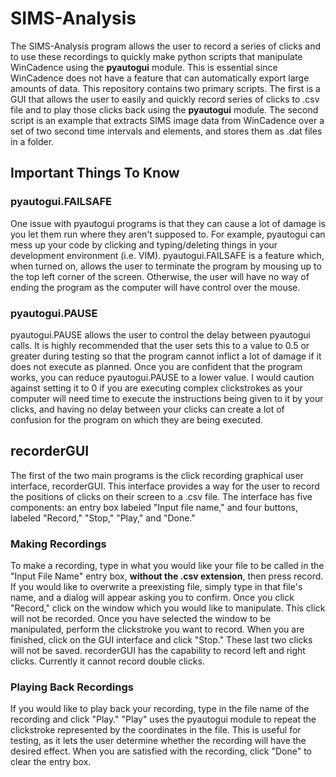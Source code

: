 # SIMS-Analysis
The SIMS-Analysis program allows the user to record a series of clicks and to use these recordings to quickly make python scripts that manipulate WinCadence using the **pyautogui** module. This is essential since WinCadence does not have a feature that can automatically export large amounts of data. 
This repository contains two primary scripts. The first is a GUI that allows the user to easily and quickly record series of clicks to .csv file and to play those clicks back using the **pyautogui** module. The second script is an example that extracts SIMS image data from WinCadence over a set of two second time intervals and elements, and stores them as .dat files in a folder.
## Important Things To Know
### pyautogui.FAILSAFE
One issue with pyautogui programs is that they can cause a lot of damage is you let them run where they aren't supposed to. For example, pyautogui can mess up your code by clicking and typing/deleting things in your development environment (i.e. VIM). pyautogui.FAILSAFE is a feature which, when turned on, allows the user to terminate the program by mousing up to the top left corner of the screen. Otherwise, the user will have no way of ending the program as the computer will have control over the mouse.
### pyautogui.PAUSE
pyautogui.PAUSE allows the user to control the delay between pyautogui calls. It is highly recommended that the user sets this to a value to 0.5 or greater during testing so that the program cannot inflict a lot of damage if it does not execute as planned. Once you are confident that the program works, you can reduce pyautogui.PAUSE to a lower value. 
I would caution against setting it to 0 if you are executing complex clickstrokes as your computer will need time to execute the instructions being given to it by your clicks, and having no delay between your clicks can create a lot of confusion for the program on which they are being executed.
## recorderGUI 
The first of the two main programs is the click recording graphical user interface, recorderGUI. This interface provides a way for the user to record the positions of clicks on their screen to a .csv file. The interface has five components: an entry box labeled "Input file name," and four buttons, labeled "Record," "Stop," "Play," and "Done."
### Making Recordings
To make a recording, type in what you would like your file to be called in the "Input File Name" entry box, **without the .csv extension**, then press record. If you would like to overwrite a preexisting file, simply type in that file's name, and a dialog will appear asking you to confirm. Once you click "Record," click on the window which you would like to manipulate. This click will not be recorded.
Once you have selected the window to be manipulated, perform the clickstroke you want to record. When you are finished, click on the GUI interface and click "Stop." These last two clicks will not be saved. 
recorderGUI has the capability to record left and right clicks. Currently it cannot record double clicks.
### Playing Back Recordings
If you would like to play back your recording, type in the file name of the recording and click "Play." "Play" uses the pyautogui module to repeat the clickstroke represented by the coordinates in the file. This is useful for testing, as it lets the user determine whether the recording will have the desired effect. When you are satisfied with the recording, click "Done" to clear the entry box.
